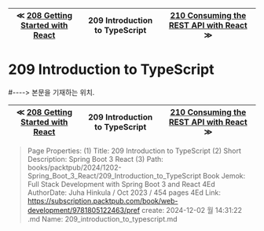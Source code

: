 
| ≪ [ 208 Getting Started with React ](/books/packtpub/2024/1202-Spring_Boot_3_React/208_Getting_Started_with_React) | 209 Introduction to TypeScript | [ 210 Consuming the REST API with React ](/books/packtpub/2024/1202-Spring_Boot_3_React/210_Consuming_the_REST_API_with_React) ≫ |
|:----:|:----:|:----:|

# 209 Introduction to TypeScript
#----> 본문을 기재하는 위치.



| ≪ [ 208 Getting Started with React ](/books/packtpub/2024/1202-Spring_Boot_3_React/208_Getting_Started_with_React) | 209 Introduction to TypeScript | [ 210 Consuming the REST API with React ](/books/packtpub/2024/1202-Spring_Boot_3_React/210_Consuming_the_REST_API_with_React) ≫ |
|:----:|:----:|:----:|

> Page Properties:
> (1) Title: 209 Introduction to TypeScript
> (2) Short Description: Spring Boot 3 React
> (3) Path: books/packtpub/2024/1202-Spring_Boot_3_React/209_Introduction_to_TypeScript
> Book Jemok: Full Stack Development with Spring Boot 3 and React 4Ed
> AuthorDate: Juha Hinkula / Oct 2023 / 454 pages 4Ed
> Link: https://subscription.packtpub.com/book/web-development/9781805122463/pref
> create: 2024-12-02 월 14:31:22
> .md Name: 209_introduction_to_typescript.md

